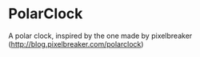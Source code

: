 # PolarClock
A polar clock, inspired by the one made by pixelbreaker (http://blog.pixelbreaker.com/polarclock)
